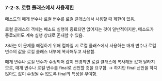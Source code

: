 ### 7-2-3. 로컬 클래스에서 사용제한

메소드의 매개 변수나 로컬 변수를 로컬 클래스에서 사용할 때 제한이 있음.

로컬 클래스의 객체는 메소드 실행이 종료되면 없어지는 것이 일반적이지만, 메소드가 종료되어도 계속 실행 상태로 존재할 수 있음.

자바는 이 문제를 해결하기 위해 컴파일 시 로컬 클래스에서 사용하는 매개 변수나 로컬 변수의 값을 로컬 클래스 내부에 복사해두고 사용함.

매개 변수나 로컬 변수가 수정되어 값이 변경되면 로컬 클래스에 복사해둔 값과 달라지므로, 매개 변수나 로컬 변수를 final로 선언할 것을 요구함. → 하지만 final 선언을 하지 않아도 값이 수정될 수 없도록 final의 특성을 부여함.
